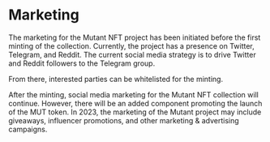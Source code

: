 # Marketing

The marketing for the Mutant NFT project has been initiated before the first minting of the collection. Currently, the project has a presence on Twitter, Telegram, and Reddit. The current social media strategy is to drive Twitter and Reddit followers to the Telegram group.&#x20;



From there, interested parties can be whitelisted for the minting.



After the minting, social media marketing for the Mutant NFT collection will continue. However, there will be an added component promoting the launch of the MUT token. In 2023, the marketing of the Mutant project may include giveaways, influencer promotions, and other marketing & advertising campaigns.
